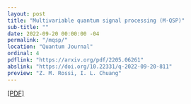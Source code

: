 ```yaml
---
layout: post
title: "Multivariable quantum signal processing (M-QSP)"
sub-title: ""
date: 2022-09-20 00:00:00 -04
permalink: "/mqsp/"
location: "Quantum Journal"
ordinal: 4
pdflink: "https://arxiv.org/pdf/2205.06261"
abslink: "https://doi.org/10.22331/q-2022-09-20-811"
preview: "Z. M. Rossi, I. L. Chuang"
---
```

[\[PDF\]](https://quantum-journal.org/papers/q-2022-09-20-811/)
